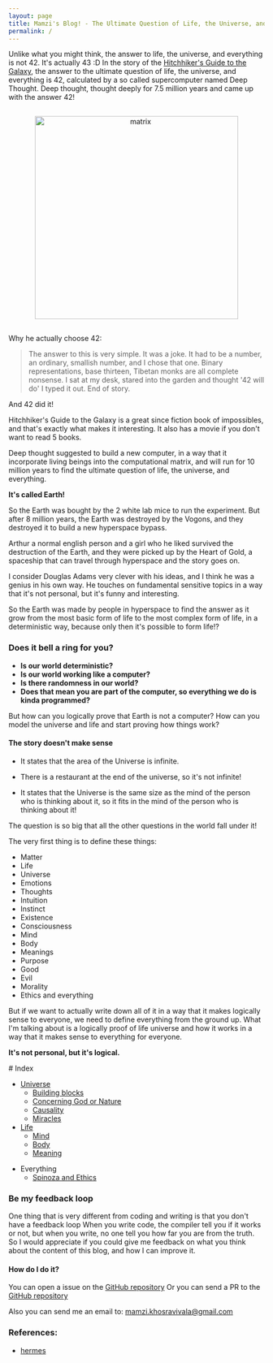 ```yaml
---
layout: page
title: Mamzi's Blog! - The Ultimate Question of Life, the Universe, and Everything
permalink: /
---
```


Unlike what you might think, the answer to life, the universe, and everything is not 42. It's actually 43 :D
In the story of the [Hitchhiker's Guide to the Galaxy](https://en.wikipedia.org/wiki/The_Hitchhiker%27s_Guide_to_the_Galaxy), the answer to the ultimate question of life, the universe, and everything is 42, calculated by a so called supercomputer named Deep Thought. Deep thought, thought deeply for 7.5 million years and came up with the answer 42!

<div style="text-align:center">
<img
src="{{ absolute_url }}/assets/42.png"
alt="matrix"
title="hermes"
width="auto"
height="400px"
style="padding: 15px; "
/>

</div>

Why he actually choose 42:

> The answer to this is very simple. It was a joke. It had to be a number, an ordinary, smallish number, and I chose that one. Binary representations, base thirteen, Tibetan monks are all complete nonsense. I sat at my desk, stared into the garden and thought '42 will do' I typed it out. End of story.

And 42 did it!

Hitchhiker's Guide to the Galaxy is a great since fiction book of impossibles, and that's exactly what makes it interesting.
It also has a movie if you don't want to read 5 books.

Deep thought suggested to build a new computer, in a way that it incorporate living beings into the computational matrix, and will run for 10 million years to find the ultimate question of life, the universe, and everything.

**It's called Earth!**

So the Earth was bought by the 2 white lab mice to run the experiment.
But after 8 million years, the Earth was destroyed by the Vogons, and they destroyed it to build a new hyperspace bypass.

Arthur a normal english person and a girl who he liked survived the destruction of the Earth, and they were picked up by the Heart of Gold, a spaceship that can travel through hyperspace and the story goes on.

I consider Douglas Adams very clever with his ideas, and I think he was a genius in his own way.
He touches on fundamental sensitive topics in a way that it's not personal, but it's funny and interesting.

So the Earth was made by people in hyperspace to find the answer as it grow from the most basic form of life to the most complex form of life, in a deterministic way, because only then it's possible to form life!?

### Does it bell a ring for you?

- **Is our world deterministic?**
- **Is our world working like a computer?**
- **Is there randomness in our world?**
- **Does that mean you are part of the computer, so everything we do is kinda programmed?**

But how can you logically prove that Earth is not a computer?
How can you model the universe and life and start proving how things work?

#### The story doesn't make sense

- It states that the area of the Universe is infinite.

- There is a restaurant at the end of the universe, so it's not infinite!

- It states that the Universe is the same size as the mind of the person who is thinking about it, so it fits in the mind of the person who is thinking about it!

The question is so big that all the other questions in the world fall under it!

The very first thing is to define these things:

- Matter
- Life
- Universe
- Emotions
- Thoughts
- Intuition
- Instinct
- Existence
- Consciousness
- Mind
- Body
- Meanings
- Purpose
- Good
- Evil
- Morality
- Ethics and everything

But if we want to actually write down all of it in a way that it makes logically sense to everyone, we need to define everything from the ground up.
What I'm talking about is a logically proof of life universe and how it works in a way that it makes sense to everything for everyone.

**It's not personal, but it's logical.**

<div style="text-align:center">

</div>
# Index

- [Universe](<{{ site.baseurl }}/universe/>)
     - [Building blocks](<{{ site.baseurl }}/universe/building-blocks/>)
     - [Concerning God or Nature](<{{ site.baseurl }}/universe/god/>)
     - [Causality](<{{ site.baseurl }}/universe/causality/>)
     - [Miracles](<{{ site.baseurl }}/universe/miracles/>)
- [Life](<{{ site.baseurl }}/life/>)
     - [Mind](<{{ site.baseurl }}/life/mind>)
     - [Body](<{{ site.baseurl }}/life/body>)
     - [Meaning](<{{ site.baseurl }}/life/meaning>)

<!-- - [Emotions](<{{ site.baseurl }}/life/emotions>) -->
<!-- - [Idea](<{{ site.baseurl }}/life/idea>) -->

- Everything
     - [Spinoza and Ethics](<{{ site.baseurl }}/everything/spinoza-and-ethics>)

### Be my feedback loop

One thing that is very different from coding and writing is that you don't have a feedback loop
When you write code, the compiler tell you if it works or not, but when you write, no one tell you how far you are from the truth.
So I would appreciate if you could give me feedback on what you think about the content of this blog, and how I can improve it.

#### How do I do it?

You can open a issue on the [GitHub repository](https://github.com/mreza0100/my-answeres-to-life-universe-everything.github.io/issues)
Or you can send a PR to the [GitHub repository](https://github.com/mreza0100/my-answeres-to-life-universe-everything.github.io)

Also you can send me an email to: [mamzi.khosravivala@gmail.com](mailto:mamzi.khosravivala@gmail.com)

### References:

- [hermes](https://lukesmith.xyz/articles/hedonism-asceticism-and-the-hermetic-answer/)

<!-- - Mamzi's Blog! - The Ultimate Question of Life, the Universe, and Everything (you are here)

- [Ethics and Spinoza]({{ site.baseurl }}/roadmap/ethics.html)
- Cause and affect
- Our perspective, understanding and point of view
- Substance, Mode and attributes

     - Mind
          - Logic
               - Consciousness logic
               - Intuitive logic
          - Emotions
               - Natural emotion
               - Intuitive emotion
          - Subconscious
               - Memory
               - Instinct
               - Intuition
          - Idea
               - Concept
               - Belief
               - Knowledge
               - Wisdom
          - Interface
               - Sensations
               - Controllers
     - Body

          - Evolution
               - Natural selection
               - Nature brutality brute force

- Universe

     - Nature
     - Substance
     - Advanced cause and affect
     - Existence

     - Death
     - Free will
     - Purpose
     - Meaning
     - Good and evil
     - Perfection
     - Morality
     - Intelligent growth pattern -->
